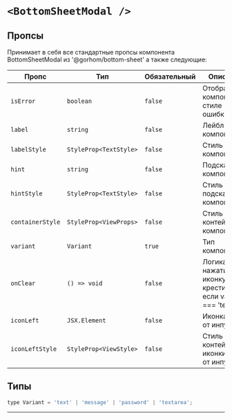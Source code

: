 # `<BottomSheetModal />`

## Пропсы

Принимает в себя все стандартные пропсы компонента BottomSheetModal из '@gorhom/bottom-sheet' а также следующие:

| Пропс            | Тип                    | Обязательный | Описание                                                   |
| ---------------- | ---------------------- | ------------ | ---------------------------------------------------------- |
| `isError`        | `boolean`              | `false`      | Отображение компонента в стиле ошибки                      |
| `label`          | `string`               | `false`      | Лейбл компонента                                           |
| `labelStyle`     | `StyleProp<TextStyle>` | `false`      | Стиль лейбла компонента                                    |
| `hint`           | `string`               | `false`      | Подсказка компонента                                       |
| `hintStyle`      | `StyleProp<TextStyle>` | `false`      | Стиль подсказки компонента                                 |
| `containerStyle` | `StyleProp<ViewProps>` | `false`      | Стиль контейнера компонента                                |
| `variant`        | `Variant`              | `true`       | Тип компонента                                             |
| `onClear`        | `() => void`           | `false`      | Логика нажатия на иконку крестика, если variant === 'text' |
| `iconLeft`       | `JSX.Element`          | `false`      | Иконка слева от инпута                                     |
| `iconLeftStyle`  | `StyleProp<ViewStyle>` | `false`      | Стиль контейнера иконки слева от инпута                    |

## Типы

```js
type Variant = 'text' | 'message' | 'password' | 'textarea';
```

---
